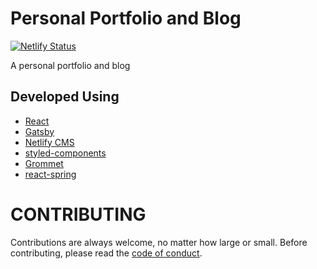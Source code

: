 # Personal Portfolio and Blog 

[![Netlify Status](https://api.netlify.com/api/v1/badges/b654c94e-08a6-4b79-b443-7837581b1d8d/deploy-status)](https://app.netlify.com/sites/gatsby-starter-netlify-cms-ci/deploys)

A personal portfolio and blog

## Developed Using ##
- [React](https://reactjs.org/)
- [Gatsby](gatsbyjs.org)
- [Netlify CMS](https://www.netlifycms.org)
- [styled-components](https://www.styled-components.com)
- [Grommet](https://v2.grommet.io)
- [react-spring](https://www.react-spring.io)


# CONTRIBUTING

Contributions are always welcome, no matter how large or small. Before contributing,
please read the [code of conduct](CODE_OF_CONDUCT.md).
